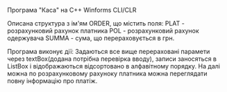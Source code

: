 Програма "Каса" на С++ Winforms CLI/CLR

Описана структура з ім'ям ORDER, що містить поля:
PLAT - розрахунковий рахунок платника
POL - розрахунковий рахунок одержувача
SUMMA - сума, що перераховується в грн.

Програма виконує дії:
Задаються все вище перераховані парамети через textBox(додана потрібна перевірка вводу), записи заносяться в ListBox і відображаються відсортовано в алфавітному порядку.
На далі можна по розрахунковому рахуноку платника можна переглядати повну інформацію про платіж.
